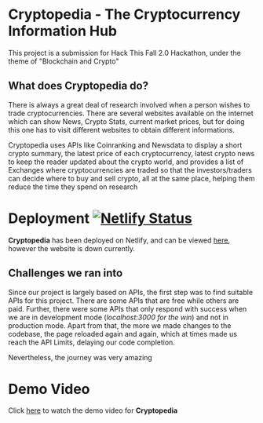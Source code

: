 # Cryptopedia - The Cryptocurrency Information Hub

This project is a submission for Hack This Fall 2.0 Hackathon, under the theme of "Blockchain and Crypto"

## What does Cryptopedia do?

There is always a great deal of research involved when a person wishes to trade cryptocurrencies. There are several websites available on the internet which can show News, Crypto Stats, current market prices, but for doing this one has to visit different websites to obtain different informations.

Cryptopedia uses APIs like Coinranking and Newsdata to display a short crypto summary, the latest price of each cryptocurrency, latest crypto news to keep the reader updated about the crypto world, and provides a list of Exchanges where cryptocurrencies are traded so that the investors/traders can decide where to buy and sell crypto, all at the same place, helping them reduce the time they spend on research

# Deployment [![Netlify Status](https://api.netlify.com/api/v1/badges/42076a81-1471-4b9f-b659-67600ab2d522/deploy-status)](https://app.netlify.com/sites/focused-kepler-ff46de/deploys)

**Cryptopedia** has been deployed on Netlify, and can be viewed [here](https://focused-kepler-ff46de.netlify.app/), however the website is down currently.

## Challenges we ran into

Since our project is largely based on APIs, the first step was to find suitable APIs for this project. There are some APIs that are free while others are paid. Further, there were some APIs that only respond with success when we are in development mode (_localhost:3000 for the win_) and not in production mode.
Apart from that, the more we made changes to the codebase, the page reloaded again and again, which at times made us reach the API Limits, delaying our code completion.

Nevertheless, the journey was very amazing

# Demo Video

Click [here](https://www.youtube.com/watch?v=AAkGKHzbNqw&ab_channel=SaniyaBhargav) to watch the demo video for **Cryptopedia**
